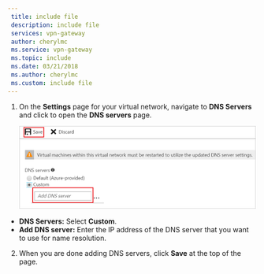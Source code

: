 ```yaml
---
 title: include file
 description: include file
 services: vpn-gateway
 author: cherylmc
 ms.service: vpn-gateway
 ms.topic: include
 ms.date: 03/21/2018
 ms.author: cherylmc
 ms.custom: include file
---
```

1. On the **Settings** page for your virtual network, navigate to **DNS Servers** and click to open the **DNS servers** page.

    ![Specify a DNS server](./media/vpn-gateway-add-dns-rm-portal-include/specify-dns-server.png "Specify a DNS Server")

  - **DNS Servers:** Select **Custom**.
  - **Add DNS server:** Enter the IP address of the DNS server that you want to use for name resolution.

2. When you are done adding DNS servers, click **Save** at the top of the page.